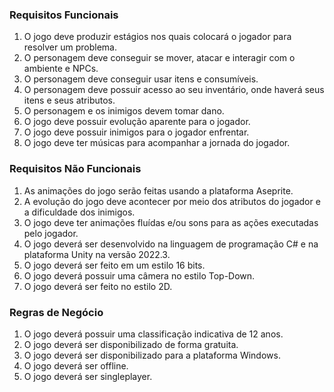 ### Requisitos Funcionais

1. O jogo deve produzir estágios nos quais colocará o jogador para resolver um problema.
2. O personagem deve conseguir se mover, atacar e interagir com o ambiente e NPCs.
3. O personagem deve conseguir usar itens e consumíveis.
4. O personagem deve possuir acesso ao seu inventário, onde haverá seus itens e seus atributos.
5. O personagem e os inimigos devem tomar dano.
6. O jogo deve possuir evolução aparente para o jogador.
7. O jogo deve possuir inimigos para o jogador enfrentar.
8. O jogo deve ter músicas para acompanhar a jornada do jogador.

### Requisitos Não Funcionais

1. As animações do jogo serão feitas usando a plataforma Aseprite.
2. A evolução do jogo deve acontecer por meio dos atributos do jogador e a dificuldade dos inimigos.
3. O jogo deve ter animações fluídas e/ou sons para as ações executadas pelo jogador.
4. O jogo deverá ser desenvolvido na linguagem de programação C# e na plataforma Unity na versão 2022.3.
5. O jogo deverá ser feito em um estilo 16 bits.
6. O jogo deverá possuir uma câmera no estilo Top-Down.
7. O jogo deverá ser feito no estilo 2D.

### Regras de Negócio

1. O jogo deverá possuir uma classificação indicativa de 12 anos.
2. O jogo deverá ser disponibilizado de forma gratuita.
3. O jogo deverá ser disponibilizado para a plataforma Windows.
4. O jogo deverá ser offline.
5. O jogo deverá ser singleplayer.